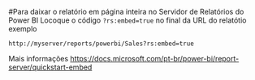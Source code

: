 #Para daixar o relatório em página inteira no Servidor de Relatórios do Power BI
Locoque o código ```?rs:embed=true``` no final da URL do relatótio exemplo

```http://myserver/reports/powerbi/Sales?rs:embed=true```

Mais informações https://docs.microsoft.com/pt-br/power-bi/report-server/quickstart-embed
